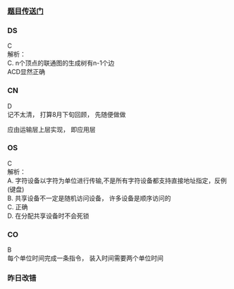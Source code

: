 ### [题目传送门](https://mp.weixin.qq.com/s/SfJ0lHs_vXIu0VnitZbTdQ)

### DS  
C    
解析：  
C. n个顶点的联通图的生成树有n-1个边  
ACD显然正确
### CN  
D  
记不太清， 打算8月下旬回顾， 先随便做做  

应由运输层上层实现， 即应用层
### OS  
C  
解析：  
A. 字符设备以字符为单位进行传输,不是所有字符设备都支持直接地址指定，反例(键盘)  
B. 共享设备不一定是随机访问设备， 许多设备是顺序访问的  
C. 正确      
D. 在分配共享设备时不会死锁
### CO  
B    
每个单位时间完成一条指令， 装入时间需要两个单位时间
### 昨日改错  